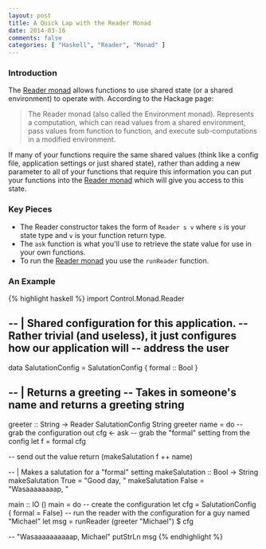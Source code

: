 ```yaml
---
layout: post
title: A Quick Lap with the Reader Monad
date: 2014-03-16
comments: false
categories: [ "Haskell", "Reader", "Monad" ]
---
```


### Introduction

The [Reader monad](http://hackage.haskell.org/package/mtl-1.1.0.2/docs/Control-Monad-Reader.html) allows functions to use shared state (or a shared environment) to operate with. According to the Hackage page:

> The Reader monad (also called the Environment monad). Represents a computation, which can read values from a shared environment, pass values from function to function, and execute sub-computations in a modified environment. 

If many of your functions require the same shared values (think like a config file, application settings or just shared state), rather than adding a new parameter to all of your functions that require this information you can put your functions into the [Reader monad](http://hackage.haskell.org/package/mtl-1.1.0.2/docs/Control-Monad-Reader.html) which will give you access to this state.

### Key Pieces

* The Reader constructor takes the form of `Reader s v` where `s` is your state type and `v` is your function return type.
* The `ask` function is what you'll use to retrieve the state value for use in your own functions.
* To run the [Reader monad](http://hackage.haskell.org/package/mtl-1.1.0.2/docs/Control-Monad-Reader.html) you use the `runReader` function.

### An Example

{% highlight haskell %}
import Control.Monad.Reader

-- | Shared configuration for this application.
-- Rather trivial (and useless), it just configures how our application will
-- address the user 
--
data SalutationConfig = SalutationConfig { formal :: Bool }

-- | Returns a greeting
-- Takes in someone's name and returns a greeting string
--
greeter :: String -> Reader SalutationConfig String
greeter name = do
  -- grab the configuration out
  cfg <- ask
  -- grab the "formal" setting from the config
  let f = formal cfg
  
  -- send out the value
  return (makeSalutation f ++ name)

-- | Makes a salutation for a "formal" setting
makeSalutation :: Bool -> String
makeSalutation True = "Good day, "
makeSalutation False = "Wasaaaaaaaap, "

main :: IO ()
main = do
  -- create the configuration
  let cfg = SalutationConfig { formal = False}
  -- run the reader with the configuration for a guy named "Michael"
  let msg = runReader (greeter "Michael") $ cfg

  -- "Wasaaaaaaaaaap, Michael"
  putStrLn msg
{% endhighlight %}
